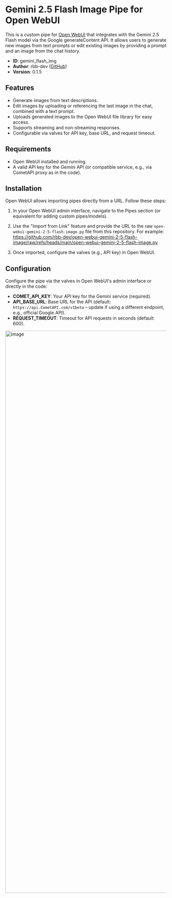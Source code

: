 # Gemini 2.5 Flash Image Pipe for Open WebUI

This is a custom pipe for [Open WebUI](https://openwebui.com/) that integrates with the Gemini 2.5 Flash model via the Google generateContent API.
It allows users to generate new images from text prompts or edit existing images by providing a prompt and an image from the chat history.

- **ID**: gemini_flash_img
- **Author**: rbb-dev ([GitHub](https://github.com/rbb-dev/))
- **Version**: 0.1.5

## Features
- Generate images from text descriptions.
- Edit images by uploading or referencing the last image in the chat, combined with a text prompt.
- Uploads generated images to the Open WebUI file library for easy access.
- Supports streaming and non-streaming responses.
- Configurable via valves for API key, base URL, and request timeout.

## Requirements
- Open WebUI installed and running.
- A valid API key for the Gemini API (or compatible service, e.g., via CometAPI proxy as in the code).

## Installation
Open WebUI allows importing pipes directly from a URL. Follow these steps:

1. In your Open WebUI admin interface, navigate to the Pipes section (or equivalent for adding custom pipes/models).

2. Use the "Import from Link" feature and provide the URL to the raw `open-webui-gemini-2-5-flash-image.py` file from this repository. For example:
https://github.com/rbb-dev/open-webui-gemini-2-5-flash-image/raw/refs/heads/main/open-webui-gemini-2-5-flash-image.py

3. Once imported, configure the valves (e.g., API key) in Open WebUI.

## Configuration
Configure the pipe via the valves in Open WebUI's admin interface or directly in the code:

- **COMET_API_KEY**: Your API key for the Gemini service (required).
- **API_BASE_URL**: Base URL for the API (default: `https://api.CometAPI.com/v1beta` – update if using a different endpoint, e.g., official Google API).
- **REQUEST_TIMEOUT**: Timeout for API requests in seconds (default: 600).

<img width="831" height="1753" alt="image" src="https://github.com/user-attachments/assets/742d464f-ed22-439f-a27c-13de15723bf3" />
